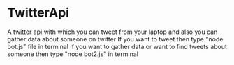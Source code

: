 # TwitterApi
A twitter api with which you can tweet from your laptop and also you can gather data about someone on twitter 
If you want to tweet then type "node bot.js" file in terminal
If you want to gather data or want to find tweets about someone then type "node bot2.js" in terminal
